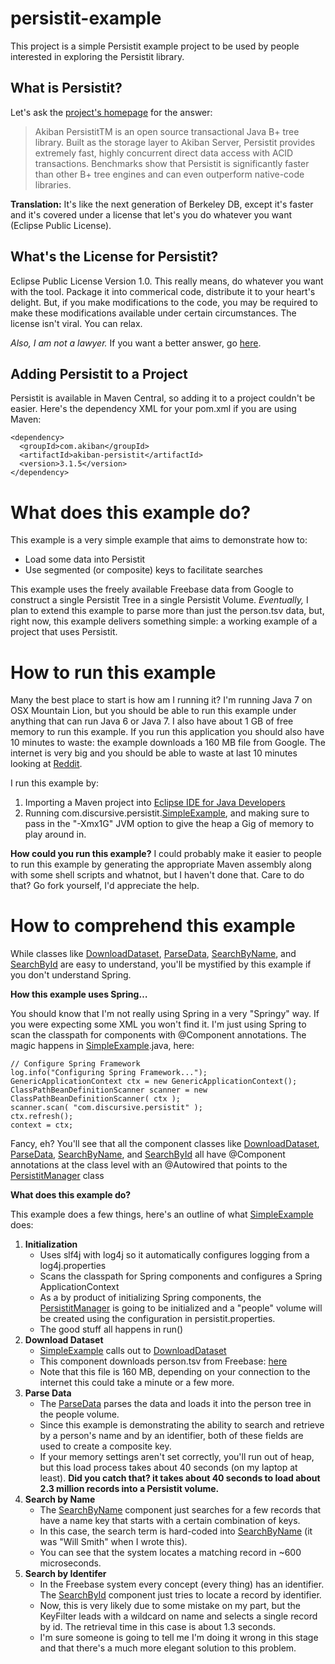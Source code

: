 persistit-example
=========

This project is a simple Persistit example project to be used by people interested in exploring the Persistit library. 

What is Persistit?
---------

Let's ask the [project's homepage](http://www.akiban.com/akiban-persistit) for the answer:

> Akiban PersistitTM is an open source transactional Java B+ tree library. Built as the storage layer to Akiban Server, Persistit provides extremely fast, highly concurrent direct data access with ACID transactions. Benchmarks show that Persistit is significantly faster than other B+ tree engines and can even outperform native-code libraries. 

**Translation:** It's like the next generation of Berkeley DB, except it's faster and it's covered under a license that let's you do whatever you want (Eclipse Public License).

What's the License for Persistit?
----------

Eclipse Public License Version 1.0.   This really means, do whatever you want with the tool. Package it into commerical code, distribute it to your heart's delight.   But, if you make modifications to the code, you may be required to make these modifications available under certain circumstances.  The license isn't viral.  You can relax.

*Also, I am not a lawyer.* If you want a better answer, go [here](http://www.eclipse.org/legal/eplfaq.php).

Adding Persistit to a Project
---------

Persistit is available in Maven Central, so adding it to a project couldn't be easier.  Here's the 
dependency XML for your pom.xml if you are using Maven:

    <dependency>
      <groupId>com.akiban</groupId>
      <artifactId>akiban-persistit</artifactId>
      <version>3.1.5</version>
    </dependency>


What does this example do?
======

This example is a very simple example that aims to demonstrate how to:

* Load some data into Persistit
* Use segmented (or composite) keys to facilitate searches

This example uses the freely available Freebase data from Google to construct a single Persistit Tree in a single Persistit Volume.   *Eventually,* I plan to extend this example to parse more than just the person.tsv data, but, right now, this example delivers something simple: a working example of a project that uses Persistit.


How to run this example
=======================
Many the best place to start is how am I running it?   I'm running Java 7 on OSX Mountain Lion, but you should be able to run this example under anything that can run Java 6 or Java 7.    I also have about 1 GB of free memory to run this example.  If you run this application you should also have 10 minutes to waste: the example downloads a 160 MB file from Google.    The internet is very big and you should be able to waste at last 10 minutes looking at [Reddit](http://www.reddit.com).

I run this example by:

1. Importing a Maven project into [Eclipse IDE for Java Developers](http://www.eclipse.org/downloads/packages/eclipse-ide-java-developers/junor)
2. Running com.discursive.persistit.[SimpleExample](https://github.com/tobrien/persistit-example/blob/master/src/main/java/com/discursive/persistit/SimpleExample.java), and making sure to pass in the "-Xmx1G" JVM option to give the heap a Gig of memory to play around in.

**How could you run this example?**   I could probably make it easier to people to run this example by generating the appropriate Maven assembly along with some shell scripts and whatnot, but I haven't done that.   Care to do that?  Go fork yourself, I'd appreciate the help.


How to comprehend this example
==============================

While classes like [DownloadDataset](https://github.com/tobrien/persistit-example/blob/master/src/main/java/com/discursive/persistit/DownloadDataset.java), [ParseData](https://github.com/tobrien/persistit-example/blob/master/src/main/java/com/discursive/persistit/ParseData.java), [SearchByName](https://github.com/tobrien/persistit-example/blob/master/src/main/java/com/discursive/persistit/SearchByName.java), and [SearchById](https://github.com/tobrien/persistit-example/blob/master/src/main/java/com/discursive/persistit/SearchById.java) are easy to understand, you'll be mystified by this example if you don't understand Spring.   

**How this example uses Spring…**

You should know that I'm not really using Spring in a very "Springy" way.   If you were expecting some XML you won't find it.  I'm just using Spring to scan the classpath for components with @Component annotations.   The magic happens in [SimpleExample](https://github.com/tobrien/persistit-example/blob/master/src/main/java/com/discursive/persistit/SimpleExample.java).java, here:

    // Configure Spring Framework
    log.info("Configuring Spring Framework...");
    GenericApplicationContext ctx = new GenericApplicationContext();
    ClassPathBeanDefinitionScanner scanner = new ClassPathBeanDefinitionScanner( ctx );
    scanner.scan( "com.discursive.persistit" );
    ctx.refresh();
    context = ctx;

Fancy, eh?  You'll see that all the component classes like [DownloadDataset](https://github.com/tobrien/persistit-example/blob/master/src/main/java/com/discursive/persistit/DownloadDataset.java), [ParseData](https://github.com/tobrien/persistit-example/blob/master/src/main/java/com/discursive/persistit/ParseData.java), [SearchByName](https://github.com/tobrien/persistit-example/blob/master/src/main/java/com/discursive/persistit/SearchByName.java), and [SearchById](https://github.com/tobrien/persistit-example/blob/master/src/main/java/com/discursive/persistit/SearchById.java) all have @Component annotations at the class level with an @Autowired that points to the [PersistitManager](https://github.com/tobrien/persistit-example/blob/master/src/main/java/com/discursive/persistit/PersistitManager.java) class

**What does this example do?**

This example does a few things, here's an outline of what [SimpleExample](https://github.com/tobrien/persistit-example/blob/master/src/main/java/com/discursive/persistit/SimpleExample.java) does:

1. **Initialization**
   * Uses slf4j with log4j so it automatically configures logging from a log4j.properties
   * Scans the classpath for Spring components and configures a Spring ApplicationContext
   * As a by product of initializing Spring components, the [PersistitManager](https://github.com/tobrien/persistit-example/blob/master/src/main/java/com/discursive/persistit/PersistitManager.java) is going to be initialized and a "people" volume will be created using the configuration in persistit.properties.
   * The good stuff all happens in run()
2. **Download Dataset**
   * [SimpleExample](https://github.com/tobrien/persistit-example/blob/master/src/main/java/com/discursive/persistit/SimpleExample.java) calls out to [DownloadDataset](https://github.com/tobrien/persistit-example/blob/master/src/main/java/com/discursive/persistit/DownloadDataset.java)
   * This component downloads person.tsv from Freebase: [here](http://download.freebase.com/datadumps/2012-08-09/browse/people/)
   * Note that this file is 160 MB, depending on your connection to the internet this could take a minute or a few more.
3. **Parse Data**
   * The [ParseData](https://github.com/tobrien/persistit-example/blob/master/src/main/java/com/discursive/persistit/ParseData.java) parses the data and loads it into the person tree in the people volume.
   * Since this example is demonstrating the ability to search and retrieve by a person's name and by an identifier, both of these fields are used to create a composite key.
   * If your memory settings aren't set correctly, you'll run out of heap, but this load process takes about 40 seconds (on my laptop at least).   **Did you catch that? it takes about 40 seconds to load about 2.3 million records into a Persistit volume.**
4. **Search by Name**
   * The [SearchByName](https://github.com/tobrien/persistit-example/blob/master/src/main/java/com/discursive/persistit/SearchByName.java) component just searches for a few records that have a name key that starts with a certain combination of keys.
   * In this case, the search term is hard-coded into [SearchByName](https://github.com/tobrien/persistit-example/blob/master/src/main/java/com/discursive/persistit/SearchByName.java) (it was "Will Smith" when I wrote this).
   * You can see that the system locates a matching record in ~600 microseconds.
5. **Search by Identifer**
   * In the Freebase system every concept (every thing) has an identifier.  The [SearchById](https://github.com/tobrien/persistit-example/blob/master/src/main/java/com/discursive/persistit/SearchById.java) component just tries to locate a record by identifier.
   * Now, this is very likely due to some mistake on my part, but the KeyFilter leads with a wildcard on name and selects a single record by id.   The retrieval time in this case is about 1.3 seconds.
   * I'm sure someone is going to tell me I'm doing it wrong in this stage and that there's a much more elegant solution to this problem.